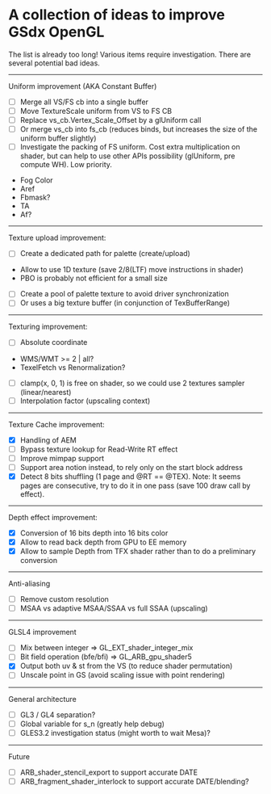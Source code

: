# A collection of ideas to improve GSdx OpenGL

The list is already too long! Various items require investigation. There are several potential bad ideas.

---

Uniform improvement (AKA Constant Buffer)
- [ ] Merge all VS/FS cb into a single buffer
- [ ] Move TextureScale uniform from VS to FS CB
- [ ] Replace vs_cb.Vertex_Scale_Offset by a glUniform call
- [ ] Or merge vs_cb into fs_cb (reduces binds, but increases the size of the uniform buffer slightly)
- [ ] Investigate the packing of FS uniform. Cost extra multiplication on shader, but can help to use other APIs possibility (glUniform, pre compute WH). Low priority.
* Fog Color
* Aref
* Fbmask?
* TA
* Af?

---

Texture upload improvement:
- [ ] Create a dedicated path for palette (create/upload)
* Allow to use 1D texture (save 2/8(LTF) move instructions in shader)
* PBO is probably not efficient for a small size
- [ ] Create a pool of palette texture to avoid driver synchronization
- [ ] Or uses a big texture buffer (in conjunction of TexBufferRange)

---

Texturing improvement:
- [ ] Absolute coordinate
* WMS/WMT >= 2 | all?
* TexelFetch vs Renormalization?
- [ ] clamp(x, 0, 1) is free on shader, so we could use 2 textures sampler (linear/nearest)
- [ ] Interpolation factor (upscaling context)

---

Texture Cache improvement:
- [x] Handling of AEM
- [ ] Bypass texture lookup for Read-Write RT effect
- [ ] Improve mimpap support
- [ ] Support area notion instead, to rely only on the start block address
- [x] Detect 8 bits shuffling (1 page and @RT == @TEX). Note: It seems pages are consecutive, try to do it in one pass (save 100 draw call by effect).

---

Depth effect improvement:
- [x] Conversion of 16 bits depth into 16 bits color
- [x] Allow to read back depth from GPU to EE memory
- [x] Allow to sample Depth from TFX shader rather than to do a preliminary conversion

---

Anti-aliasing
- [ ] Remove custom resolution
- [ ] MSAA vs adaptive MSAA/SSAA vs full SSAA (upscaling)

---

GLSL4 improvement
- [ ] Mix between integer => GL_EXT_shader_integer_mix
- [ ] Bit field operation (bfe/bfi) => GL_ARB_gpu_shader5
- [x] Output both uv & st from the VS (to reduce shader permutation)
- [ ] Unscale point in GS (avoid scaling issue with point rendering)

---

General architecture
- [ ] GL3 / GL4 separation?
- [ ] Global variable for s_n (greatly help debug)
- [ ] GLES3.2 investigation status (might worth to wait Mesa)?

---

Future
- [ ] ARB_shader_stencil_export to support accurate DATE
- [ ] ARB_fragment_shader_interlock to support accurate DATE/blending?
